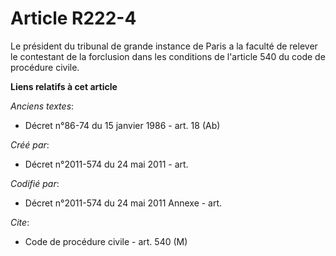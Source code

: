 # Article R222-4

Le président du tribunal de grande instance de Paris a la faculté de relever le contestant de la forclusion dans les
conditions de l'article 540 du code de procédure civile.

**Liens relatifs à cet article**

_Anciens textes_:

  - Décret n°86-74 du 15 janvier 1986 - art. 18 (Ab)

_Créé par_:

  - Décret n°2011-574 du 24 mai 2011  - art.

_Codifié par_:

  - Décret n°2011-574 du 24 mai 2011 Annexe - art.

_Cite_:

  - Code de procédure civile - art. 540 (M)
